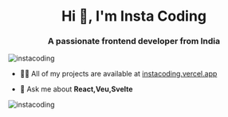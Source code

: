 <h1 align="center">Hi 👋, I'm Insta Coding</h1>
<h3 align="center">A passionate frontend developer from India</h3>

<p align="left"> <img src="https://komarev.com/ghpvc/?username=instacoding&label=Profile%20views&color=0e75b6&style=flat" alt="instacoding" /> </p>

- 👨‍💻 All of my projects are available at [instacoding.vercel.app](instacoding.vercel.app)

- 💬 Ask me about **React,Veu,Svelte**



<p><img align="center" src="https://github-readme-stats.vercel.app/api/top-langs?username=instacoding&show_icons=true&locale=en&layout=compact" alt="instacoding" /></p>
